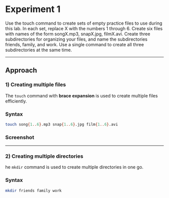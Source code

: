 # Experiment 1

Use the touch command to create sets of empty practice files to use during this lab. 
In each set, replace X with the numbers 1 through 6. 
Create six files with names of the form songX.mp3, snapX.jpg, filmX.avi. 
Create three subdirectories for organizing your files, and name the subdirectories friends, family, and work. Use a single command to create all three subdirectories at the same time.

---

## Approach

### 1) Creating multiple files 
The `touch` command with **brace expansion** is used to create multiple files efficiently.

### Syntax
```bash
touch song{1..6}.mp3 snap{1..6}.jpg film{1..6}.avi
```

### Screenshot


---

### 2) Creating multiple directories
he `mkdir` command is used to create multiple directories in one go.

### Syntax
```bash
mkdir friends family work
```

